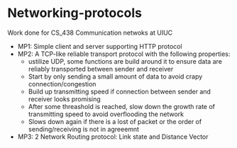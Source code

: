 # Networking-protocols
Work done for CS_438 Communication netwoks at UIUC
* MP1: Simple client and server supporting HTTP protocol
* MP2: A TCP-like reliable transport protocol with the following properties:
  - ustilize UDP, some functions are build around it to ensure data are reliably transported between sender and receiver
  - Start by only sending a small amount of data to avoid crapy connection/congestion
  - Build up transmitting speed if connection between sender and receiver looks promising
  - After some threashold is reached, slow down the growth rate of transmitting speed to avoid overflooding the network
  - Slows down again if there is a lost of packet or the order of sending/receiving is not in agreeemnt
* MP3: 2 Network Routing protocol: Link state and Distance Vector
